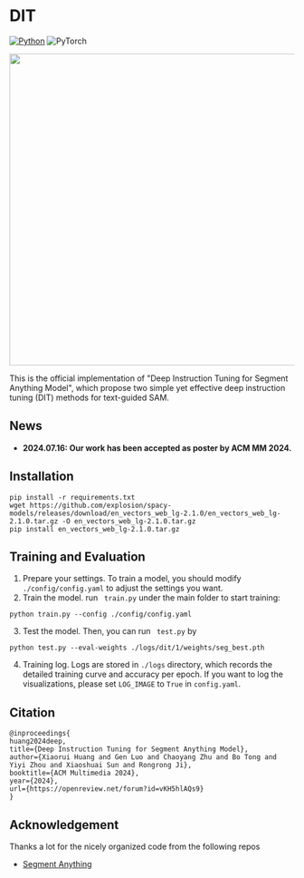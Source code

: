 # DIT

[![Python](https://img.shields.io/badge/python-blue.svg)](https://www.python.org/)
![PyTorch](https://img.shields.io/badge/pytorch-%237732a8)

<p align="center">
	<img src="./DIT.png" width="550">
</p>
This is the official implementation of "Deep Instruction Tuning for Segment Anything Model", which propose two simple yet effective deep instruction tuning (DIT) methods for text-guided SAM.

## News

- **2024.07.16: Our work has been accepted as poster by ACM MM 2024.**



## Installation
```
pip install -r requirements.txt
wget https://github.com/explosion/spacy-models/releases/download/en_vectors_web_lg-2.1.0/en_vectors_web_lg-2.1.0.tar.gz -O en_vectors_web_lg-2.1.0.tar.gz
pip install en_vectors_web_lg-2.1.0.tar.gz
```


## Training and Evaluation 

1. Prepare your settings. To train a model, you should  modify ``./config/config.yaml``  to adjust the settings  you want. 
2. Train the model. run ` train.py`  under the main folder to start training:
```
python train.py --config ./config/config.yaml
```
3. Test the model.   Then, you can run ` test.py`  by
```
python test.py --eval-weights ./logs/dit/1/weights/seg_best.pth
```
4. Training log.  Logs are stored in ``./logs`` directory, which records the detailed training curve and accuracy per epoch. If you want to log the visualizations, please  set  ``LOG_IMAGE`` to ``True`` in ``config.yaml``.   

## Citation

```
@inproceedings{
huang2024deep,
title={Deep Instruction Tuning for Segment Anything Model},
author={Xiaorui Huang and Gen Luo and Chaoyang Zhu and Bo Tong and Yiyi Zhou and Xiaoshuai Sun and Rongrong Ji},
booktitle={ACM Multimedia 2024},
year={2024},
url={https://openreview.net/forum?id=vKH5hlAQs9}
}
```

## Acknowledgement

 Thanks a lot for the nicely organized code from the following repos
- [Segment Anything](https:////github.com/facebookresearch/segment-anything/)

